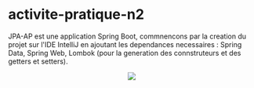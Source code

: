 # activite-pratique-n2 
JPA-AP est une application Spring Boot, commnencons par la creation du projet sur l'IDE IntelliJ en ajoutant les dependances necessaires : Spring Data, Spring Web, Lombok (pour la generation des connstruteurs et des getters et setters).

<p align="center">
<img src="https://user-images.githubusercontent.com/92638641/233557773-ecaf543c-4bc6-422b-9dce-572b98b8c7ef.png"/>
</p>
